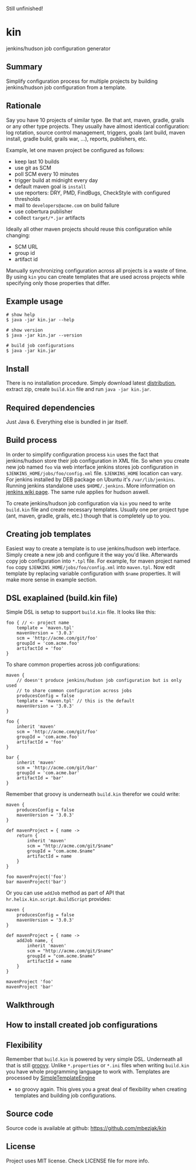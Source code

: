 Still unfinished!

# kin
jenkins/hudson job configuration generator

## Summary
Simplify configuration process for multiple projects by building jenkins/hudson
job configuration from a template.

## Rationale
Say you have 10 projects of similar type. Be that ant, maven, gradle, grails or
any other type projects. They usually have almost identical configuration: log
rotation, source control management, triggers, goals (ant build, maven install,
gradle build, grails war, ...), reports, publishers, etc.

Example, let one maven project be configured as follows:

 * keep last 10 builds
 * use git as SCM
 * poll SCM every 10 minutes
 * trigger build at midnight every day
 * default maven goal is `install`
 * use reporters: DRY, PMD, FindBugs, CheckStyle with configured thresholds
 * mail to `developers@acme.com` on build failure
 * use cobertura publisher
 * collect `target/*.jar` artifacts

Ideally all other maven projects should reuse this configuration while changing:

 * SCM URL
 * group id
 * artifact id

Manually synchronizing configuration across all projects is a waste of time. By
using `kin` you can create templates that are used across projects while
specifying only those properties that differ.

## Example usage

    # show help
    $ java -jar kin.jar --help

    # show version
    $ java -jar kin.jar --version

    # build job configurations
    $ java -jar kin.jar

## Install
There is no installation procedure. Simply download latest
[distribution](https://github.com/mbezjak/kin/downloads), extract zip, create
`build.kin` file and run `java -jar kin.jar`.

## Required dependencies
Just Java 6. Everything else is bundled in jar itself.

## Build process
In order to simplify configuration process `kin` uses the fact that
jenkins/hudson store their job configuration in XML file. So when you create new
job named `foo` via web interface jenkins stores job configuration in
`$JENKINS_HOME/jobs/foo/config.xml` file. `$JENKINS_HOME` location can vary. For
jenkins installed by DEB package on Ubuntu it's `/var/lib/jenkins`. Running
jenkins standalone uses `$HOME/.jenkins`. More information on [jenkins wiki
page](https://wiki.jenkins-ci.org/display/JENKINS/Administering+Jenkins). The
same rule applies for hudson aswell.

To create jenkins/hudson job configuration via `kin` you need to write
`build.kin` file and create necessary templates. Usually one per project type
(ant, maven, gradle, grails, etc.) though that is completely up to you.

## Creating job templates
Easiest way to create a template is to use jenkins/hudson web interface. Simply
create a new job and configure it the way you'd like. Afterwards copy job
configuration into `*.tpl` file. For example, for maven project named `foo` copy
`$JENKINS_HOME/jobs/foo/config.xml` into `maven.tpl`. Now edit template by
replacing variable configuration with `$name` properties. It will make more
sense in example section.

## DSL exaplained (build.kin file)
Simple DSL is setup to support `build.kin` file. It looks like this:

    foo { // <- project name
        template = 'maven.tpl'
        mavenVersion = '3.0.3'
        scm = 'http://acme.com/git/foo'
        groupId = 'com.acme.foo'
        artifactId = 'foo'
    }

To share common properties across job configurations:

    maven {
        // doesn't produce jenkins/hudson job configuration but is only used
        // to share common configuration across jobs
        producesConfig = false
        template = 'maven.tpl' // this is the default
        mavenVersion = '3.0.3'
    }

    foo {
        inherit 'maven'
        scm = 'http://acme.com/git/foo'
        groupId = 'com.acme.foo'
        artifactId = 'foo'
    }

    bar {
        inherit 'maven'
        scm = 'http://acme.com/git/bar'
        groupId = 'com.acme.bar'
        artifactId = 'bar'
    }

Remember that groovy is underneath `build.kin` therefor we could write:

    maven {
        producesConfig = false
        mavenVersion = '3.0.3'
    }

    def mavenProject = { name ->
        return {
            inherit 'maven'
            scm = "http://acme.com/git/$name"
            groupId = "com.acme.$name"
            artifactId = name
        }
    }

    foo mavenProject('foo')
    bar mavenProject('bar')

Or you can use `addJob` method as part of API that
`hr.helix.kin.script.BuildScript` provides:

    maven {
        producesConfig = false
        mavenVersion = '3.0.3'
    }

    def mavenProject = { name ->
        addJob name, {
            inherit 'maven'
            scm = "http://acme.com/git/$name"
            groupId = "com.acme.$name"
            artifactId = name
        }
    }

    mavenProject 'foo'
    mavenProject 'bar'

## Walkthrough


## How to install created job configurations


## Flexibility
Remember that `build.kin` is powered by very simple DSL. Underneath all that is
still [groovy](http://groovy.codehaus.org). Unlike `*.properties` or `*.ini`
files when writing `build.kin` you have whole programming language to work with.
Templates are processed by
[SimpleTemplateEngine](http://groovy.codehaus.org/api/groovy/text/SimpleTemplateEngine.html)
- so groovy again. This gives you a great deal of flexibility when creating
templates and building job configurations.

## Source code
Source code is available at github: https://github.com/mbezjak/kin

## License
Project uses MIT license. Check LICENSE file for more info.
